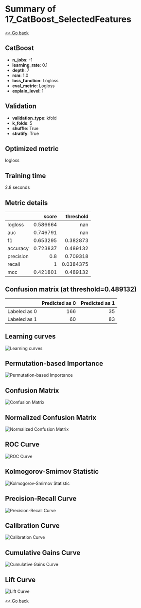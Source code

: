 # Summary of 17_CatBoost_SelectedFeatures

[<< Go back](../README.md)


## CatBoost
- **n_jobs**: -1
- **learning_rate**: 0.1
- **depth**: 7
- **rsm**: 1.0
- **loss_function**: Logloss
- **eval_metric**: Logloss
- **explain_level**: 1

## Validation
 - **validation_type**: kfold
 - **k_folds**: 5
 - **shuffle**: True
 - **stratify**: True

## Optimized metric
logloss

## Training time

2.8 seconds

## Metric details
|           |    score |   threshold |
|:----------|---------:|------------:|
| logloss   | 0.586664 | nan         |
| auc       | 0.746791 | nan         |
| f1        | 0.653295 |   0.382873  |
| accuracy  | 0.723837 |   0.489132  |
| precision | 0.8      |   0.709318  |
| recall    | 1        |   0.0384375 |
| mcc       | 0.421801 |   0.489132  |


## Confusion matrix (at threshold=0.489132)
|              |   Predicted as 0 |   Predicted as 1 |
|:-------------|-----------------:|-----------------:|
| Labeled as 0 |              166 |               35 |
| Labeled as 1 |               60 |               83 |

## Learning curves
![Learning curves](learning_curves.png)

## Permutation-based Importance
![Permutation-based Importance](permutation_importance.png)
## Confusion Matrix

![Confusion Matrix](confusion_matrix.png)


## Normalized Confusion Matrix

![Normalized Confusion Matrix](confusion_matrix_normalized.png)


## ROC Curve

![ROC Curve](roc_curve.png)


## Kolmogorov-Smirnov Statistic

![Kolmogorov-Smirnov Statistic](ks_statistic.png)


## Precision-Recall Curve

![Precision-Recall Curve](precision_recall_curve.png)


## Calibration Curve

![Calibration Curve](calibration_curve_curve.png)


## Cumulative Gains Curve

![Cumulative Gains Curve](cumulative_gains_curve.png)


## Lift Curve

![Lift Curve](lift_curve.png)



[<< Go back](../README.md)
